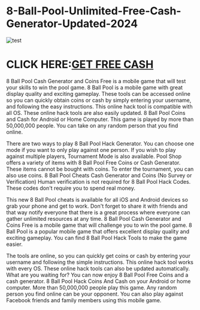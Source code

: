 # 8-Ball-Pool-Unlimited-Free-Cash-Generator-Updated-2024

![test](https://encrypted-tbn0.gstatic.com/images?q=tbn:ANd9GcREy6U9FJBxr6IDSWhVXUbLmebnw6EWZXWtgup_LF41NUQrhU3OjosHiTTKAN-e-JWnNOY&usqp=CAU)

# CLICK HERE:[GET FREE CASH](https://chatgamings.com/8ball/)

8 Ball Pool Cash Generator and Coins Free is a mobile game that will test your skills to win the pool game. 8 Ball Pool is a mobile game with great display quality and exciting gameplay. These tools can be accessed online so you can quickly obtain coins or cash by simply entering your username, and following the easy instructions. This online hack tool is compatible with all OS. These online hack tools are also easily updated. 8 Ball Pool Coins and Cash for Android or Home Computer. This game is played by more than 50,000,000 people. You can take on any random person that you find online.

There are two ways to play 8 Ball Pool Hack Generator. You can choose one mode if you want to only play against one person. If you wish to play against multiple players, Tournament Mode is also available. Pool Shop offers a variety of items with 8 Ball Pool Free Coins or Cash Generator. These items cannot be bought with coins. To enter the tournament, you can also use coins. 8 Ball Pool Cheats Cash Generator and Coins (No Survey or Verification) Human verification is not required for 8 Ball Pool Hack Codes. These codes don't require you to spend real money.

This new 8 Ball Pool cheats is available for all iOS and Android devices so grab your phone and get to work. Don't forget to share it with friends and that way notify everyone that there is a great process where everyone can gather unlimited resources at any time. 8 Ball Pool Cash Generator and Coins Free is a mobile game that will challenge you to win the pool game. 8 Ball Pool is a popular mobile game that offers excellent display quality and exciting gameplay. You can find 8 Ball Pool Hack Tools to make the game easier. 

The tools are online, so you can quickly get coins or cash by entering your username and following the simple instructions. This online hack tool works with every OS. These online hack tools can also be updated automatically. What are you waiting for? You can now enjoy 8 Ball Pool Free Coins and a cash generator. 8 Ball Pool Hack Coins And Cash on your Android or home computer. More than 50,000,000 people play this game. Any random person you find online can be your opponent. You can also play against Facebook friends and family members using this mobile game.
